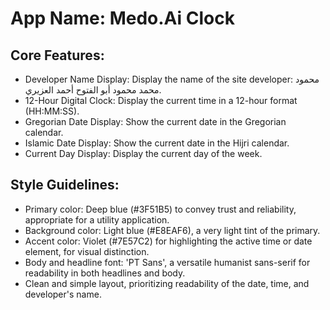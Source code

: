 # **App Name**: Medo.Ai Clock

## Core Features:

- Developer Name Display: Display the name of the site developer: محمود محمد محمود أبو الفتوح أحمد العزيري.
- 12-Hour Digital Clock: Display the current time in a 12-hour format (HH:MM:SS).
- Gregorian Date Display: Show the current date in the Gregorian calendar.
- Islamic Date Display: Show the current date in the Hijri calendar.
- Current Day Display: Display the current day of the week.

## Style Guidelines:

- Primary color: Deep blue (#3F51B5) to convey trust and reliability, appropriate for a utility application.
- Background color: Light blue (#E8EAF6), a very light tint of the primary.
- Accent color: Violet (#7E57C2) for highlighting the active time or date element, for visual distinction.
- Body and headline font: 'PT Sans', a versatile humanist sans-serif for readability in both headlines and body.
- Clean and simple layout, prioritizing readability of the date, time, and developer's name.